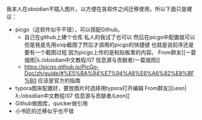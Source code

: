 我本人在obsidian不插入图片，以方便在各软件之间迁移使用，所以下面只是建议：
- picgo（这软件似乎不错），可以搭配Github。
	- 自己在github上建个仓库 私人的我试了也可以 然后在picgo中配置就可以 但是我是先用xnip截图了然后才调用的picgo的快捷键 也就是说前序还是要有一个截图过程 因为picgo上传的是粘贴板里的内容。 From群友[[一蓑烟雨|λ:/obsidian中文教程/07 信息源与贡献者/一蓑烟雨]]
	- https://picgo.github.io/PicGo-Doc/zh/guide/#%E5%BA%94%E7%94%A8%E6%A6%82%E8%BF%B0 应该是官方的指南
- typora图床配置好，要放图片时选择用typora打开编辑 From群友[[Leon|λ:/obsidian中文教程/07 信息源与贡献者/Leon]]
- Github做图库，quicker做引用
- 小书匠的迁移似乎也不错